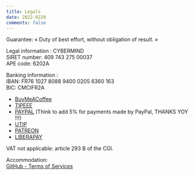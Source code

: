 ```yaml
---
title: Legals
date: 2022-0220
comments: false
---
```


Guarantee: « Duty of best effort, without obligation of result. »

Legal information : CYBERMIND \
SIRET number: 409 743 275 00037 \
APE code: 6202A

Banking information : \
IBAN: FR76 1027 8088 9400 0205 6360 163 \
BIC: CMCIFR2A

* [BuyMeACoffee](https://www.buymeacoffee.com/CyberMind)
* [TIPEEE](https://fr.tipeee.com/cybermind/)
* [PAYPAL](HTTPS://PAYPAL.ME/KERMA) (Think to add 5% for payments made by PayPal, THANKS YOY !!!)
* [UTIP](https://www.utip.io/CyberMind/)
* [PATREON](https://patreon.com/cybermind)
* [LIBERAPAY](https://liberapay.com/CyberMind/)

VAT not applicable: article 293 B of the CGI.

Accommodation: \
[GitHub - Terms of Services](https://docs.github.com/en/github/site-policy/github-terms-of-service#h-additional-terms-for-github-pages) 
